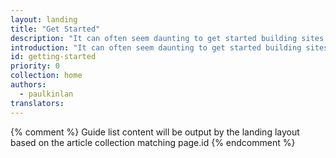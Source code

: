 ```yaml
---
layout: landing
title: "Get Started"
description: "It can often seem daunting to get started building sites and experiences that work across all the devices that have access to the web. But don't worry, we've provided some guides to help you get started."
introduction: "It can often seem daunting to get started building sites and experiences that work across all the devices that have access to the web. But don't worry, we've provided some guides to help you get started."
id: getting-started
priority: 0
collection: home
authors:
  - paulkinlan
translators:
---
```


{% comment %}
Guide list content will be output by the landing layout based on the article collection matching page.id
{% endcomment %}
